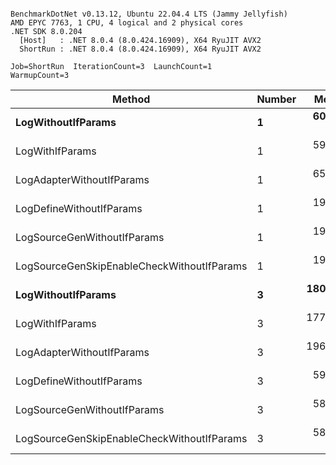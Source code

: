 ```

BenchmarkDotNet v0.13.12, Ubuntu 22.04.4 LTS (Jammy Jellyfish)
AMD EPYC 7763, 1 CPU, 4 logical and 2 physical cores
.NET SDK 8.0.204
  [Host]   : .NET 8.0.4 (8.0.424.16909), X64 RyuJIT AVX2
  ShortRun : .NET 8.0.4 (8.0.424.16909), X64 RyuJIT AVX2

Job=ShortRun  IterationCount=3  LaunchCount=1  
WarmupCount=3  

```
| Method                                     | Number | Mean      | Error     | StdDev   | Min       | Max       | Gen0   | Allocated |
|------------------------------------------- |------- |----------:|----------:|---------:|----------:|----------:|-------:|----------:|
| **LogWithoutIfParams**                         | **1**      |  **60.69 ns** |  **6.524 ns** | **0.358 ns** |  **60.48 ns** |  **61.11 ns** | **0.0010** |      **88 B** |
| LogWithIfParams                            | 1      |  59.00 ns |  5.315 ns | 0.291 ns |  58.70 ns |  59.29 ns | 0.0010 |      88 B |
| LogAdapterWithoutIfParams                  | 1      |  65.89 ns |  8.126 ns | 0.445 ns |  65.60 ns |  66.40 ns | 0.0010 |      88 B |
| LogDefineWithoutIfParams                   | 1      |  19.96 ns |  2.008 ns | 0.110 ns |  19.83 ns |  20.04 ns |      - |         - |
| LogSourceGenWithoutIfParams                | 1      |  19.76 ns |  0.106 ns | 0.006 ns |  19.76 ns |  19.77 ns |      - |         - |
| LogSourceGenSkipEnableCheckWithoutIfParams | 1      |  19.23 ns |  0.012 ns | 0.001 ns |  19.23 ns |  19.23 ns |      - |         - |
| **LogWithoutIfParams**                         | **3**      | **180.17 ns** | **17.893 ns** | **0.981 ns** | **179.06 ns** | **180.91 ns** | **0.0031** |     **264 B** |
| LogWithIfParams                            | 3      | 177.83 ns | 12.716 ns | 0.697 ns | 177.20 ns | 178.58 ns | 0.0031 |     264 B |
| LogAdapterWithoutIfParams                  | 3      | 196.28 ns | 49.175 ns | 2.695 ns | 193.60 ns | 198.99 ns | 0.0031 |     264 B |
| LogDefineWithoutIfParams                   | 3      |  59.14 ns |  1.587 ns | 0.087 ns |  59.05 ns |  59.22 ns |      - |         - |
| LogSourceGenWithoutIfParams                | 3      |  58.56 ns |  2.928 ns | 0.161 ns |  58.38 ns |  58.67 ns |      - |         - |
| LogSourceGenSkipEnableCheckWithoutIfParams | 3      |  58.68 ns | 31.721 ns | 1.739 ns |  57.67 ns |  60.69 ns |      - |         - |
